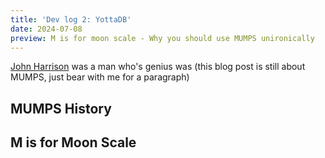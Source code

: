 ```yaml
---
title: 'Dev log 2: YottaDB'
date: 2024-07-08
preview: M is for moon scale - Why you should use MUMPS unironically
---
```


[John Harrison](https://en.wikipedia.org/wiki/John_Harrison) was a man who's genius was (this blog post is still about MUMPS, just bear with me for a paragraph)

## MUMPS History

## M is for Moon Scale